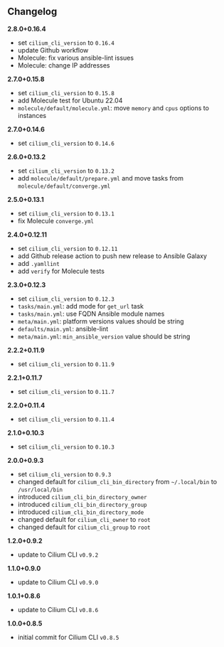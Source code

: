 Changelog
---------

**2.8.0+0.16.4**

- set `cilium_cli_version` to `0.16.4`
- update Github workflow
- Molecule: fix various ansible-lint issues
- Molecule: change IP addresses

**2.7.0+0.15.8**

- set `cilium_cli_version` to `0.15.8`
- add Molecule test for Ubuntu 22.04
- `molecule/default/molecule.yml`: move `memory` and `cpus` options to instances

**2.7.0+0.14.6**

- set `cilium_cli_version` to `0.14.6`

**2.6.0+0.13.2**

- set `cilium_cli_version` to `0.13.2`
- add `molecule/default/prepare.yml` and move tasks from `molecule/default/converge.yml`

**2.5.0+0.13.1**

- set `cilium_cli_version` to `0.13.1`
- fix Molecule `converge.yml`

**2.4.0+0.12.11**

- set `cilium_cli_version` to `0.12.11`
- add Github release action to push new release to Ansible Galaxy
- add `.yamllint`
- add `verify` for Molecule tests

**2.3.0+0.12.3**

- set `cilium_cli_version` to `0.12.3`
- `tasks/main.yml`: add mode for `get_url` task
- `tasks/main.yml`: use FQDN Ansible module names
- `meta/main.yml`: platform versions values should be string
- `defaults/main.yml`: ansible-lint
- `meta/main.yml`: `min_ansible_version` value should be string

**2.2.2+0.11.9**

- set `cilium_cli_version` to `0.11.9`

**2.2.1+0.11.7**

- set `cilium_cli_version` to `0.11.7`

**2.2.0+0.11.4**

- set `cilium_cli_version` to `0.11.4`

**2.1.0+0.10.3**

- set `cilium_cli_version` to `0.10.3`

**2.0.0+0.9.3**

- set `cilium_cli_version` to `0.9.3`
- changed default for `cilium_cli_bin_directory` from `~/.local/bin` to `/usr/local/bin`
- introduced `cilium_cli_bin_directory_owner`
- introduced `cilium_cli_bin_directory_group`
- introduced `cilium_cli_bin_directory_mode`
- changed default for `cilium_cli_owner` to `root`
- changed default for `cilium_cli_group` to `root`

**1.2.0+0.9.2**

- update to Cilium CLI `v0.9.2`

**1.1.0+0.9.0**

- update to Cilium CLI `v0.9.0`

**1.0.1+0.8.6**

- update to Cilium CLI `v0.8.6`

**1.0.0+0.8.5**

- initial commit for Cilium CLI `v0.8.5`

